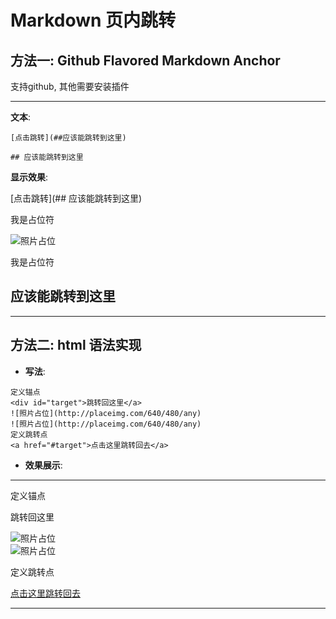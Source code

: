 # Markdown 页内跳转

## 方法一: Github Flavored Markdown Anchor
支持github, 其他需要安装插件

___
**文本**:
```
[点击跳转](##应该能跳转到这里)

## 应该能跳转到这里

```

**显示效果**:


[点击跳转](## 应该能跳转到这里)

我是占位符

![照片占位](http://placeimg.com/640/480/any)

我是占位符

## 应该能跳转到这里

___

## 方法二: html 语法实现

- **写法**:  
```
定义锚点
<div id="target">跳转回这里</a>
![照片占位](http://placeimg.com/640/480/any)
![照片占位](http://placeimg.com/640/480/any)
定义跳转点
<a href="#target">点击这里跳转回去</a>
```

- **效果展示**:
---

定义锚点

<div id="target">跳转回这里</a>  
 
![照片占位](http://placeimg.com/640/480/any)  
![照片占位](http://placeimg.com/640/480/any)  

定义跳转点  

<a href="#target">点击这里跳转回去</a>

---